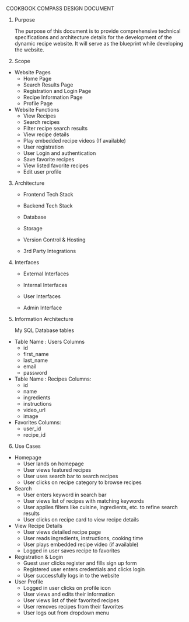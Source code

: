 
COOKBOOK COMPASS DESIGN DOCUMENT

1. Purpose

   The purpose of this document is to provide comprehensive technical specifications and architecture details for the development of the     
   dynamic recipe website. It will serve as the blueprint while developing the website.

2. Scope
   
  * Website Pages
     * Home Page
     * Search Results Page
     * Registration and Login Page
     * Recipe Information Page
     * Profile Page
  * Website Functions
     * View Recipes
     * Search recipes
     * Filter recipe search results
     * View recipe details
     * Play embedded recipe videos (If available)
     * User registration
     * User Login and authentication
     * Save favorite recipes
     * View listed favorite recipes
     * Edit user profile

3. Architecture

   * Frontend Tech Stack

   
   * Backend Tech Stack

  
   * Database

   
   * Storage

   
   * Version Control & Hosting

   
   * 3rd Party Integrations

4. Interfaces
  
   * External Interfaces

   * Internal Interfaces

   * User Interfaces

   * Admin Interface

5. Information Architecture
   
   My SQL Database tables

  * Table Name : Users
     Columns
       - id
       - first_name
       - last_name
       - email
       - password
  * Table Name : Recipes
     Columns:
       - id
       - name
       - ingredients
       - instructions
       - video_url
       - image
  * Favorites
     Columns:
       - user_id
       - recipe_id

6. Use Cases

  * Homepage
    * User lands on homepage
    * User views featured recipes
    * User uses search bar to search recipes
    * User clicks on recipe category to browse recipes
  * Search
    * User enters keyword in search bar
    * User views list of recipes with matching keywords
    * User applies filters like cuisine, ingredients, etc. to refine search results
    * User clicks on recipe card to view recipe details
  * View Recipe Details
    * User views detailed recipe page
    * User reads ingredients, instructions, cooking time
    * User plays embedded recipe video (if available)
    * Logged in user saves recipe to favorites
  * Registration & Login
    * Guest user clicks register and fills sign up form
    * Registered user enters credentials and clicks login
    * User successfully logs in to the website
  * User Profile
    * Logged in user clicks on profile icon
    * User views and edits their information
    * User views list of their favorited recipes
    * User removes recipes from their favorites
    * User logs out from dropdown menu

   
   
